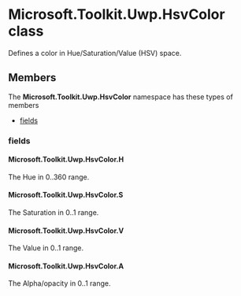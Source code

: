 
# Microsoft.Toolkit.Uwp.HsvColor class

Defines a color in Hue/Saturation/Value (HSV) space.

## Members

The **Microsoft.Toolkit.Uwp.HsvColor** namespace has these types of members

* [fields](#fields)

### fields

#### Microsoft.Toolkit.Uwp.HsvColor.H

The Hue in 0..360 range.

#### Microsoft.Toolkit.Uwp.HsvColor.S

The Saturation in 0..1 range.

#### Microsoft.Toolkit.Uwp.HsvColor.V

The Value in 0..1 range.

#### Microsoft.Toolkit.Uwp.HsvColor.A

The Alpha/opacity in 0..1 range.

